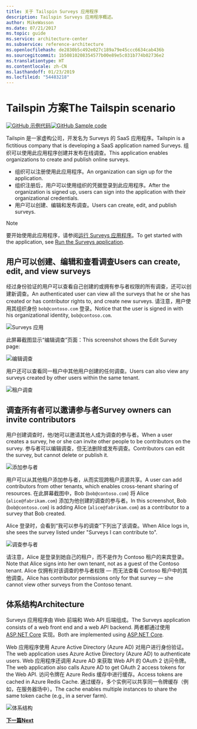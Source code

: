 ```yaml
---
title: 关于 Tailspin Surveys 应用程序
description: Tailspin Surveys 应用程序概述。
author: MikeWasson
ms.date: 07/21/2017
ms.topic: guide
ms.service: architecture-center
ms.subservice: reference-architecture
ms.openlocfilehash: de2830b5c492e027c189a79e45ccc6634cab436b
ms.sourcegitcommit: 1b50810208354577b00e89e5c031b774b02736e2
ms.translationtype: HT
ms.contentlocale: zh-CN
ms.lasthandoff: 01/23/2019
ms.locfileid: "54483218"
---
```

# <a name="the-tailspin-scenario"></a><span data-ttu-id="631c5-103">Tailspin 方案</span><span class="sxs-lookup"><span data-stu-id="631c5-103">The Tailspin scenario</span></span>

<span data-ttu-id="631c5-104">[![GitHub](../_images/github.png) 示例代码][sample application]</span><span class="sxs-lookup"><span data-stu-id="631c5-104">[![GitHub](../_images/github.png) Sample code][sample application]</span></span>

<span data-ttu-id="631c5-105">Tailspin 是一家虚构公司，开发名为 Surveys 的 SaaS 应用程序。</span><span class="sxs-lookup"><span data-stu-id="631c5-105">Tailspin is a fictitious company that is developing a SaaS application named Surveys.</span></span> <span data-ttu-id="631c5-106">组织可以使用此应用程序创建并发布在线调查。</span><span class="sxs-lookup"><span data-stu-id="631c5-106">This application enables organizations to create and publish online surveys.</span></span>

* <span data-ttu-id="631c5-107">组织可以注册使用此应用程序。</span><span class="sxs-lookup"><span data-stu-id="631c5-107">An organization can sign up for the application.</span></span>
* <span data-ttu-id="631c5-108">组织注册后，用户可以使用组织的凭据登录到此应用程序。</span><span class="sxs-lookup"><span data-stu-id="631c5-108">After the organization is signed up, users can sign into the application with their organizational credentials.</span></span>
* <span data-ttu-id="631c5-109">用户可以创建、编辑和发布调查。</span><span class="sxs-lookup"><span data-stu-id="631c5-109">Users can create, edit, and publish surveys.</span></span>

> [!NOTE]
> <span data-ttu-id="631c5-110">要开始使用此应用程序，请参阅[运行 Surveys 应用程序]。</span><span class="sxs-lookup"><span data-stu-id="631c5-110">To get started with the application, see [Run the Surveys application].</span></span>

## <a name="users-can-create-edit-and-view-surveys"></a><span data-ttu-id="631c5-111">用户可以创建、编辑和查看调查</span><span class="sxs-lookup"><span data-stu-id="631c5-111">Users can create, edit, and view surveys</span></span>

<span data-ttu-id="631c5-112">经过身份验证的用户可以查看自己创建的或拥有参与者权限的所有调查，还可以创建新调查。</span><span class="sxs-lookup"><span data-stu-id="631c5-112">An authenticated user can view all the surveys that he or she has created or has contributor rights to, and create new surveys.</span></span> <span data-ttu-id="631c5-113">请注意，用户使用其组织身份 `bob@contoso.com` 登录。</span><span class="sxs-lookup"><span data-stu-id="631c5-113">Notice that the user is signed in with his organizational identity, `bob@contoso.com`.</span></span>

![Surveys 应用](./images/surveys-screenshot.png)

<span data-ttu-id="631c5-115">此屏幕截图显示“编辑调查”页面：</span><span class="sxs-lookup"><span data-stu-id="631c5-115">This screenshot shows the Edit Survey page:</span></span>

![编辑调查](./images/edit-survey.png)

<span data-ttu-id="631c5-117">用户还可以查看同一租户中其他用户创建的任何调查。</span><span class="sxs-lookup"><span data-stu-id="631c5-117">Users can also view any surveys created by other users within the same tenant.</span></span>

![租户调查](./images/tenant-surveys.png)

## <a name="survey-owners-can-invite-contributors"></a><span data-ttu-id="631c5-119">调查所有者可以邀请参与者</span><span class="sxs-lookup"><span data-stu-id="631c5-119">Survey owners can invite contributors</span></span>

<span data-ttu-id="631c5-120">用户创建调查时，他/她可以邀请其他人成为调查的参与者。</span><span class="sxs-lookup"><span data-stu-id="631c5-120">When a user creates a survey, he or she can invite other people to be contributors on the survey.</span></span> <span data-ttu-id="631c5-121">参与者可以编辑调查，但无法删除或发布调查。</span><span class="sxs-lookup"><span data-stu-id="631c5-121">Contributors can edit the survey, but cannot delete or publish it.</span></span>

![添加参与者](./images/add-contributor.png)

<span data-ttu-id="631c5-123">用户可以从其他租户添加参与者，从而实现跨租户资源共享。</span><span class="sxs-lookup"><span data-stu-id="631c5-123">A user can add contributors from other tenants, which enables cross-tenant sharing of resources.</span></span> <span data-ttu-id="631c5-124">在此屏幕截图中，Bob (`bob@contoso.com`) 将 Alice (`alice@fabrikam.com`) 添加为他创建的调查的参与者。</span><span class="sxs-lookup"><span data-stu-id="631c5-124">In this screenshot, Bob (`bob@contoso.com`) is adding Alice (`alice@fabrikam.com`) as a contributor to a survey that Bob created.</span></span>

<span data-ttu-id="631c5-125">Alice 登录时，会看到“我可以参与的调查”下列出了该调查。</span><span class="sxs-lookup"><span data-stu-id="631c5-125">When Alice logs in, she sees the survey listed under "Surveys I can contribute to".</span></span>

![调查参与者](./images/contributor.png)

<span data-ttu-id="631c5-127">请注意，Alice 是登录到她自己的租户，而不是作为 Contoso 租户的来宾登录。</span><span class="sxs-lookup"><span data-stu-id="631c5-127">Note that Alice signs into her own tenant, not as a guest of the Contoso tenant.</span></span> <span data-ttu-id="631c5-128">Alice 仅拥有对该调查的参与者权限 &mdash; 而无法查看 Contoso 租户中的其他调查。</span><span class="sxs-lookup"><span data-stu-id="631c5-128">Alice has contributor permissions only for that survey &mdash; she cannot view other surveys from the Contoso tenant.</span></span>

## <a name="architecture"></a><span data-ttu-id="631c5-129">体系结构</span><span class="sxs-lookup"><span data-stu-id="631c5-129">Architecture</span></span>

<span data-ttu-id="631c5-130">Surveys 应用程序由 Web 前端和 Web API 后端组成。</span><span class="sxs-lookup"><span data-stu-id="631c5-130">The Surveys application consists of a web front end and a web API backend.</span></span> <span data-ttu-id="631c5-131">两者都通过使用 [ASP.NET Core] 实现。</span><span class="sxs-lookup"><span data-stu-id="631c5-131">Both are implemented using [ASP.NET Core].</span></span>

<span data-ttu-id="631c5-132">Web 应用程序使用 Azure Active Directory (Azure AD) 对用户进行身份验证。</span><span class="sxs-lookup"><span data-stu-id="631c5-132">The web application uses Azure Active Directory (Azure AD) to authenticate users.</span></span> <span data-ttu-id="631c5-133">Web 应用程序还调用 Azure AD 来获取 Web API 的 OAuth 2 访问令牌。</span><span class="sxs-lookup"><span data-stu-id="631c5-133">The web application also calls Azure AD to get OAuth 2 access tokens for the Web API.</span></span> <span data-ttu-id="631c5-134">访问令牌在 Azure Redis 缓存中进行缓存。</span><span class="sxs-lookup"><span data-stu-id="631c5-134">Access tokens are cached in Azure Redis Cache.</span></span> <span data-ttu-id="631c5-135">通过缓存，多个实例可以共享同一令牌缓存（例如，在服务器场中）。</span><span class="sxs-lookup"><span data-stu-id="631c5-135">The cache enables multiple instances to share the same token cache (e.g., in a server farm).</span></span>

![体系结构](./images/architecture.png)

<span data-ttu-id="631c5-137">[**下一篇**][authentication]</span><span class="sxs-lookup"><span data-stu-id="631c5-137">[**Next**][authentication]</span></span>

<!-- links -->

[authentication]: authenticate.md

[运行 Surveys 应用程序]: ./run-the-app.md
[Run the Surveys application]: ./run-the-app.md
[ASP.NET Core]: /aspnet/core
[sample application]: https://github.com/mspnp/multitenant-saas-guidance
